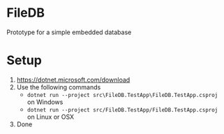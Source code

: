 # FileDB
Prototype for a simple embedded database

# Setup

1. https://dotnet.microsoft.com/download
2. Use the following commands
   - `dotnet run --project src\FileDB.TestApp\FileDB.TestApp.csproj` on Windows
   - `dotnet run --project src/FileDB.TestApp/FileDB.TestApp.csproj` on Linux or OSX
3. Done










